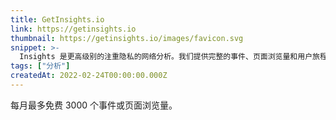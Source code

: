 ```yaml
---
title: GetInsights.io
link: https://getinsights.io
thumbnail: https://getinsights.io/images/favicon.svg
snippet: >-
  Insights 是更高级别的注重隐私的网络分析。我们提供完整的事件、页面浏览量和用户旅程跟踪，同时尊重用户隐私。
tags: ["分析"]
createdAt: 2022-02-24T00:00:00.000Z
---
```

每月最多免费 3000 个事件或页面浏览量。